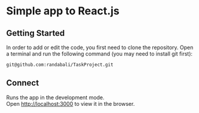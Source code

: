 # Simple app to React.js

## Getting Started

In order to add or edit the code, you first need to clone the repository. Open a terminal and run the following command (you may need to install git first):

```
git@github.com:randabali/TaskProject.git
```

## Connect

Runs the app in the development mode.\
Open [http://localhost:3000](http://localhost:3000) to view it in the browser.
